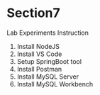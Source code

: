 # Section7
Lab Experiments
Instruction
1. Install NodeJS
2. Install VS Code
3. Setup SpringBoot tool
4. Install Postman
5. Install MySQL Server
6. Install MySQL Workbench
